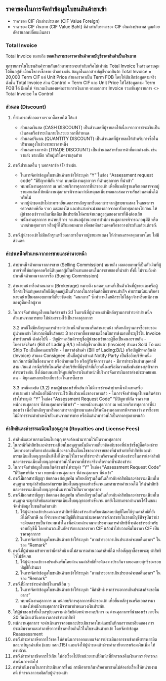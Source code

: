## ราคาของในการจัดทำข้อมูลใบขนสินค้าขาเข้า

- ราคาของ CIF เงินต่างประเทศ (CIF Value Foreign) 
- ราคาของ CIF เงินบาท (CIF Value Baht) มีค่าเท่ากับราคาของ CIF เงินต่างประเทศ คูณด้วยอัตราแลกเปลี่ยนเงินตรา

### Total Invoice 
Total Invoice หมายถึง **ยอดเงินรวมของราคาสินค้าตามบัญชีราคาสินค้าเป็นเงินบาท** 

ทุกรายการในใบขนสินค้ารวมกันแล้วสามารถจะเท่ากับหรือไม่เท่ากับ Total Invoice ในส่วนควบคุม ได้ขึ้นอยู่กับเงื่อนไขการซื้อขาย ตัวอย่างเช่น  ข้อมูลในเอกสารบัญชีราคาสินค้า Total Invoice = 20,000 Term CIF แต่ Unit Price สำแดงราคาเป็น Term FOB โดยให้บันทึกข้อมูลตามจริง ดังนั้น Total Invoice ส่วน Control = Term CIF และ Unit Price ให้ใส่ข้อมูลตาม Term FOB ได้ มีผลให้ จำนวนเงินของแต่ละรายการเงินบาท ตามเอกสาร Invoice  รวมกันทุกรายการ <> Total Invoice ใน Control

### ส่วนลด (Discount) 

1. ที่สามารถหักออกจากราคาซื้อขายได้ ได้แก่
	- ส่วนลดเงินสด  (CASH DISCOUNT)  เป็นส่วนลดที่ผู้ขายลดให้เนื่องจากการชำระเงินเป็น
เงินสดหรือชำระเงินภายในระยะเวลาที่กำหนด 
	-  ส่วนลดปริมาณ (QUANTITY DISCOUNT) เป็นส่วนลดที่ผู้ขายลดให้สำหรับการซื้อในปริมาณสูงในช่วงระยะเวลาหนึ่ง 
	- ส่วนลดทางการค้า (TRADE DISCOUNT) เป็นส่วนลดสำหรับการค้าที่แตกต่างกัน เช่น ขายส่ง ขายปลีก หรือผู้บริโภครายสุดท้าย 
	
2. กรณีส่วนลดอื่น ๆ นอกจากข้อ (1) ข้างต้น 
	-  ในการจัดทำข้อมูลใบขนสินค้าขาเข้าให้ระบุค่า “Y” ในช่อง “Assessment request code” “มีปัญหาพิกัด ราคา พบพนักงานศุลกากร ที่ด่านศุลกากร ที่นำเข้า” 
	- พบพนักงานศุลกากร ณ หน่วยบริการศุลกากรที่นำของเข้า เพื่อยื่นหลักฐานหรือเอกสารจากผู้ขายมาแสดงให้พนักงานศุลกากรพิจารณาว่ามีเหตุผลเพียงพอและสมควรจะรับส่วนลดนั้นได้หรือไม่ 
	- หากผู้นำของเข้าไม่สามารถยื่นเอกสารหลักฐานหรือเอกสารจากผู้ขายมาแสดง ในขณะการตรวจสอบพิกัด ราคา และของได้ และประสงค์จะนำของออกจากอารักขาศุลกากรไปก่อน  ให้ผู้นำของเข้าวางเงินเพิ่มเติมเป็นประกันให้ครบจำนวนสูงสุดของอากรที่พึงต้องเสีย
	 - พนักงานศุลกากร หน่วยบริการ จะเสนอผู้อำนวยการสำนักงานศุลกากรพิจารณาอนุมัติ หรือนายด่านศุลกากร หรือผู้ที่ได้รับมอบหมาย เพื่อขอหักส่วนลดหรือขอวางประกันแล้วแต่กรณี
	 
3. กรณีผู้นำของเข้าไม่มีหลักฐานหรือเอกสารอื่นจากผู้ขายมาแสดง  ให้กำหนดราคาศุลกากรโดย
ไม่มีส่วนลด

### ค่าบำเหน็จตัวแทนจากการขายและค่านายหน้า
1. ค่าบำเหน็จตัวแทนจากการขาย (Selling Commission) หมายถึง ผลตอบแทนที่เป็นตัวเงินที่ผู้ขายจ่ายให้แก่บุคคลหรือนิติบุคคลผู้เป็นตัวแทนของตนในการขายของที่นำเข้า ทั้งนี้ ไม่รวมถึงค่าบำเหน็จตัวแทนจากการซื้อ (Buying Commission)
2. ค่านายหน้าหรือค่าคนกลาง (Brokerage) หมายถึง ผลตอบแทนที่เป็นตัวเงินที่ผู้ขายและหรือผู้ซื้อจ่ายให้แก่บุคคลหรือนิติบุคคลผู้เป็นตัวกลางในการติดต่อซื้อขายจนสำเร็จ ค่าธรรมเนียมหรือค่านายหน้าเป็นผลตอบแทนที่เกี่ยวข้องกับ “คนกลาง” ซึ่งทำงานโดยอิสระไม่ใช่ลูกจ้างหรือพนักงานของผู้ซื้อหรือผู้ขาย 
3. ในการจัดทำข้อมูลใบขนสินค้าขาเข้า
	3.1 ในกรณีที่ผู้นำของเข้ามีหลักฐานการชำระค่าบำเหน็จตัวแทนจากการขาย ให้นำมารวมไว้เป็นราคาศุลกากร
	
	3.2 กรณีไม่มีหลักฐานการชำระค่าบำเหน็จตัวแทนหรือค่านายหน้า หรือหลักฐานการซื้อขายของผู้นำของเข้า ให้บวกเพิ่มขึ้นร้อยละ 3 ของราคาซื้อขายตามเงื่อนไขการส่งมอบที่ระบุไว้ใน Invoice สำหรับกรณี ดังต่อไปนี้ 
		- บัญชีราคาสินค้าระบุชื่อผู้นำของเข้าและผู้ซื้อเป็นคนละรายกัน 
		- ใบตราส่งสินค้า (Bill of Lading:B/L) หรือบัญชีราคาสินค้า (Invoice) สำแดง Sold To และ Ship To เป็นชื่อคนละบริษัท
		- ใบตราส่งสินค้า (Bill of Lading:B/L) หรือบัญชีราคาสินค้า (Invoice) สำแดง Consignee เป็นชื่อผู้นำเข้าแต่ Notify Party เป็นชื่ออีกบริษัทหนึ่ง ยกเว้นกรณีเป็นชื่อธนาคาร หรือตัวแทนเรือ หรือผู้รับจัดการขนส่ง
		- มีการชำระเงินผ่านบุคคลที่สาม เว้นแต่ กรณีบริษัทในเครือหรือบริษัทที่มีธุรกิจที่เกี่ยวเนื่องหรือมีความสัมพันธ์ทางธุรกิจการค้าระหว่างกัน ซึ่งได้มอบหมายให้ศูนย์บริหารเงินทำหน้าที่บริหารจัดการเงินตราต่างประเทศแทนตน
		- มีบุคคลหลายฝ่ายเกี่ยวข้องในการซื้อขาย
		
	3.3 กรณีตามข้อ (3.2) หากผู้นำของเข้ายืนยันว่าไม่มีการชำระค่าบำเหน็จตัวแทนหรือ   
ค่านายหน้า หรือมีแต่ได้มีการรวมไว้เป็นส่วนหนึ่งของราคาแล้ว 
		-  ในการจัดทำข้อมูลใบขนสินค้าขาเข้าให้ระบุค่า “Y” ในช่อง “Assessment Request Code” “มีปัญหาพิกัด ราคา พบพนักงานศุลกากร ที่ด่านศุลกากรที่นำเข้า” 
		- พบพนักงานศุลกากร ณ หน่วยบริการศุลกากรที่นำของเข้า เพื่อยื่นหลักฐานหรือเอกสารจากผู้ขายมาแสดงให้พนักงานศุลกากรพิจารณาว่า การซื้อขายไม่มีการชำระค่าบำเหน็จตัวแทนจากการขาย หรือมีแต่นำมารวมไว้เป็นราคาศุลกากรแล้ว

### ค่าสิทธิและค่าธรรมเนียมใบอนุญาต (Royalties and License Fees) 
1. ค่าสิทธิและค่าธรรมเนียมใบอนุญาตจะต้องนำมารวมไว้เป็นราคาศุลกากร 
2. ในกรณีที่ค่าสิทธิและค่าธรรมเนียมใบอนุญาตนั้นมีความเกี่ยวข้องกับของที่นำเข้าซึ่งผู้ซื้อต้องชำระโดยทางตรงหรือทางอ้อมอันเนื่องจากเป็นเงื่อนไขของการขายของที่นำเข้าเท่าที่ค่าสิทธิและค่าธรรมเนียมใบอนุญาตนั้นยังไม่ได้รวมไว้ในราคาที่ชำระจริงหรือราคาที่จะต้องชำระในการนำค่าสิทธิและค่าธรรมเนียมใบอนุญาตมารวมไว้ในราคาที่ชำระจริงหรือราคาที่จะต้องชำระ
3. ในการจัดทำข้อมูลใบขนสินค้าขาเข้าให้ระบุค่า “Y” ในช่อง “Assessment Request Code” “มีปัญหาพิกัด ราคา พบพนักงานศุลกากร ที่ด่านศุลกากร ที่นำเข้า”
4. กรณีมีเอกสารสัญญา ข้อตกลง ข้อผูกพัน หรือหลักฐานอื่นอันเกี่ยวกับค่าสิทธิและค่าธรรมเนียมใบอนุญาต ระบุค่าสิทธิและค่าธรรมเนียมใบอนุญาตอย่างชัดเจนและสามารถคำนวณได้ ให้นำค่าสิทธิและค่าธรรมเนียมใบอนุญาตนั้นมารวมไว้เป็นราคาศุลกากร
5. กรณีมีเอกสารสัญญา ข้อตกลง ข้อผูกพัน หรือหลักฐานอื่นอันเกี่ยวกับค่าสิทธิและค่าธรรมเนียมใบอนุญาต ระบุค่าสิทธิและค่าธรรมเนียมใบอนุญาตอย่างชัดเจน แต่ยังไม่สามารถคำนวณได้ในขณะจัดทำข้อมูลใบขนสินค้าขาเข้า 
	1. ให้ผู้นำของเข้าประมาณการค่าสิทธิที่ต้องชำระสำหรับแต่ละรอบบัญชีโดยใช้ฐานค่าสิทธิที่ยังมิได้หักภาษี ณ ที่จ่ายของรอบบัญชีที่ผ่านมานำมาคาดการณ์การขายในรอบบัญชีปัจจุบันว่าน่าจะมียอดขายเป็นจำนวนเท่าใด เพื่อนำมาคำนวณหาประมาณการค่าสิทธิที่จะต้องชำระสำหรับรอบบัญชีนี้ โดยคำนวณเป็นอัตราร้อยละของราคา CIF แล้วนำไปบวกเพิ่มในราคา CIF เป็นราคาศุลกากร 
	1. ในการจัดทำข้อมูลใบขนสินค้าขาเข้าให้ระบุค่า “หากชำระอากรเกินประสงค์จะขอคืนอากร” ในช่อง “Remark” 
6. กรณีที่ผู้นำของเข้าทราบว่ามีค่าสิทธิ แต่ไม่สามารถคำนวณค่าสิทธิได้ หรือสัญญาซื้อขายระบุ
ค่าสิทธิไว้ไม่ชัดเจน 
	1. ให้ผู้นำของเข้าวางประกันเพิ่มโดยคำนวณค่าสิทธิที่จะต้องวางประกันจากยอดขายสุทธิของรอบบัญชีที่ผ่านมา
	2. ในการจัดทำข้อมูลใบขนสินค้าขาเข้าให้ระบุค่า “หากชำระอากรเกินประสงค์จะขอคืนอากร” ในช่อง “Remark” 
7. กรณีที่มีการชำระค่าสิทธิในกรณีอื่น ๆ 
	1. ในการจัดทำข้อมูลใบขนสินค้าขาเข้าให้ระบุค่า “มีค่าสิทธิ หากชำระอากรเกินประสงค์จะขอคืนอากร” 	
	2. พบพนักงานศุลกากร ณ หน่วยบริการศุลกากรที่นำของเข้า เพื่อยื่นหลักฐานหรือเอกสารมาแสดงให้พนักงานศุลกากรพิจารณากำหนดวงเงินประกัน 
8. ให้ผู้นำของเข้ายื่นใบสรุปยอดรวมค่าสิทธิต่อหน่วยงานบริการ ณ ด่านศุลกากรที่นำของเข้า ภายใน 30 วันนับแต่วันครบงวดการชำระค่าสิทธิ 
9. พนักงานศุลกากร จะดำเนินตรวจสอบและประเมินราคาใหม่และบันทึกผลรายละเอียดของ
การประเมินราคาและค่าภาษีอากรที่ขาดหรือเกินไว้ในใบขนสินค้าขาเข้า โดยจัดทำข้อมูล Reassessment
10. กรณีชำระค่าภาษีอากรไว้ขาด ให้ดำเนินการออกแบบแจ้งการประเมินอากรขาเข้าภาษีสรรพสามิตและภาษีมูลค่าเพิ่ม (แบบ กศก.115) และแจ้งให้ผู้นำของเข้าชำระค่าภาษีอากรพร้อมเงินเพิ่ม
ให้ครบถ้วน
11. กรณีชำระค่าภาษีอากรไว้เกิน ให้ส่งเรื่องไปยังหน่วยงานที่มีหน้าที่พิจารณาคืนเงินอากร พิจารณาดำเนินการต่อไป
12. การดำเนินงานในการประเมินอากรใหม่ กรณีอากรเกินหรืออากรขาดไม่ต้องส่งเรื่องให้หน่วยงานคดี พิจารณาความผิดกับผู้นำของเข้า

<!--stackedit_data:
eyJoaXN0b3J5IjpbLTE0NzAwNzIwMjVdfQ==
-->